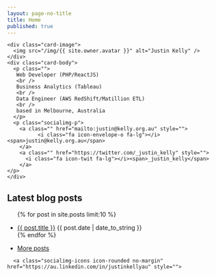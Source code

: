 ```yaml
---
layout: page-no-title
title: Home
published: true
---
```


<div class='home-card'>

    <div class="card-image">
      <img src="/img/{{ site.owner.avatar }}" alt="Justin Kelly" />
    </div>
    <div class="card-body">
      <p class="">
       Web Developer (PHP/ReactJS)
       <br />
       Business Analytics (Tableau)
       <br />
       Data Engineer (AWS RedShift/Matillion ETL)
       <br />
       based in Melbourne, Australia
      </p>
      <p class="socialimg-p">
        <a class="" href="mailto:justin@kelly.org.au" style="">
	          <i class="fa icon-envelope-o fa-lg"></i><span>justin@kelly.org.au</span>
        </a>
        <a class="" href="https://twitter.com/_justin_kelly" style="">
          <i class="fa icon-twit fa-lg"></i><span>_justin_kelly</span>
        </a>
    </p>
    </div>
</div>


## Latest blog posts
<ul class="posts">

  {% for post in site.posts limit:10 %}  
    <li itemscope>
        <a href="{{ post.url }}">{{ post.title }}</a>
           <span class="entry-date">
              <time datetime="{{ post.date | date_to_xmlschema }}" itemprop="datePublished">{{ post.date |  date_to_string  }}</time>
          </span>     
    </li>
  {% endfor %}
 <li class="mb2">		
  		<a href="/blog">More posts <i class="fa icon-long-arrow-right"></i></a>		
   </li>
</ul>

<p class="socialimg-p">
  <a class="socialimg-icons icon-rounded no-margin" href="https://github.com/justinkelly" style="">
<i class="fa icon-github fa-lg"></i>
    </a>
    
      <a class="socialimg-icons icon-rounded no-margin" href="https://au.linkedin.com/in/justinkellyau" style="">
<i class="fa icon-link-in fa-lg"></i>
    </a>
  
  <a class=" socialimg-icons icon-rounded no-margin" href="http://justin.kelly.org.au/+" style="">
<i class="fa icon-g-plus fa-lg"></i>
    </a>
    
<a class=" socialimg-icons icon-rounded no-margin" href="http://feeds.feedburner.com/justinkelly" style="">
	<i class="fa icon-rss fa-lg"></i>
	</a>

</p>
